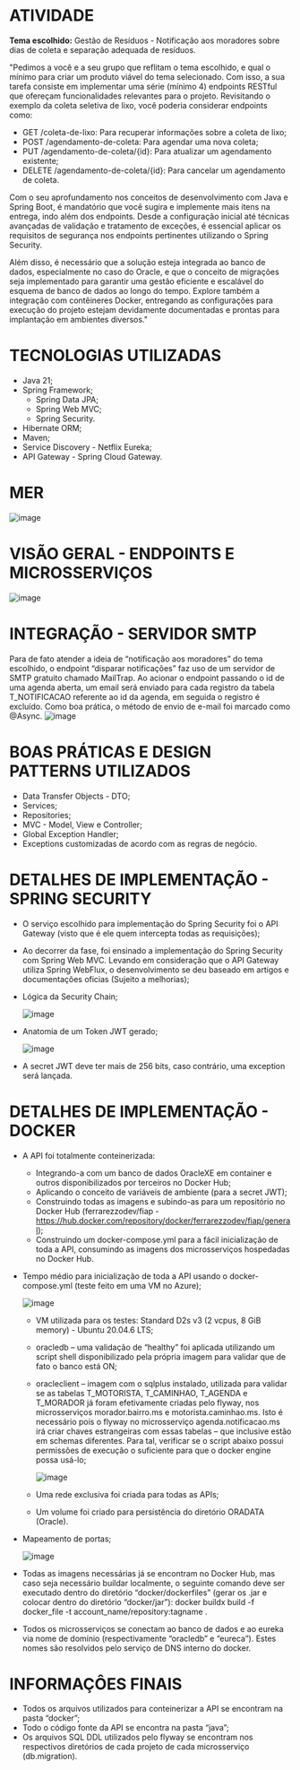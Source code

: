# ATIVIDADE
**Tema escolhido:** Gestão de Resíduos - Notificação aos moradores sobre dias de coleta e separação adequada de resíduos.

"Pedimos a você e a seu grupo que reflitam o tema escolhido, e qual o mínimo para criar um produto viável do tema selecionado. Com isso, a sua tarefa consiste em implementar uma série (mínimo 4) endpoints RESTful que ofereçam funcionalidades relevantes para o projeto. Revisitando o exemplo da coleta seletiva de lixo, você poderia considerar endpoints como:

- GET /coleta-de-lixo: Para recuperar informações sobre a coleta de lixo;
- POST /agendamento-de-coleta: Para agendar uma nova coleta;
- PUT /agendamento-de-coleta/{id}: Para atualizar um agendamento existente;
- DELETE /agendamento-de-coleta/{id}: Para cancelar um agendamento de coleta.

Com o seu aprofundamento nos conceitos de desenvolvimento com Java e Spring Boot, é mandatório que você sugira e implemente mais itens na entrega, indo além dos endpoints. Desde a configuração inicial até técnicas avançadas de validação e tratamento de exceções, é essencial aplicar os requisitos de segurança nos endpoints pertinentes utilizando o Spring Security.

Além disso, é necessário que a solução esteja integrada ao banco de dados, especialmente no caso do Oracle, e que o conceito de migrações seja implementado para garantir uma gestão eficiente e escalável do esquema de banco de dados ao longo do tempo. Explore também a integração com contêineres Docker, entregando as configurações para execução do projeto estejam devidamente documentadas e prontas para implantação em ambientes diversos."

# TECNOLOGIAS UTILIZADAS
- Java 21;
- Spring Framework;
  - Spring Data JPA;
  - Spring Web MVC;
  - Spring Security.
- Hibernate ORM;
- Maven;
- Service Discovery - Netflix Eureka;
- API Gateway - Spring Cloud Gateway.

# MER
![image](https://github.com/pedroferrarezzo/Gere-Residuo-Java-SpringBoot-Oracle-Atividade-Fiap/assets/124400471/5e487da1-c3e1-4c64-af08-ff58bb646ace)

# VISÃO GERAL - ENDPOINTS E MICROSSERVIÇOS
![image](https://github.com/pedroferrarezzo/Gere-Residuo-Java-SpringBoot-Oracle-Atividade-Fiap/assets/124400471/d32f2da3-99e9-4dbe-a69c-2656e048a2f5)

# INTEGRAÇÃO - SERVIDOR SMTP
Para de fato atender a ideia de “notificação aos moradores” do tema escolhido, o endpoint “disparar notificações” faz uso de um servidor de SMTP gratuito chamado MailTrap. Ao acionar o endpoint passando o id de uma agenda aberta, um email será enviado para cada registro da tabela T_NOTIFICACAO referente ao id da agenda, em seguida o registro é excluído. Como boa prática, o método de envio de e-mail foi marcado como @Async.
![image](https://github.com/pedroferrarezzo/Gere-Residuo-Java-SpringBoot-Oracle-Atividade-Fiap/assets/124400471/ed3191df-250e-4404-aa41-117dbef348ae)

# BOAS PRÁTICAS E DESIGN PATTERNS UTILIZADOS
- Data Transfer Objects - DTO;
- Services;
- Repositories;
- MVC - Model, View e Controller;
- Global Exception Handler;
- Exceptions customizadas de acordo com as regras de negócio.
  
# DETALHES DE IMPLEMENTAÇÃO - SPRING SECURITY
- O serviço escolhido para implementação do Spring Security foi o API Gateway (visto que é ele quem intercepta todas as requisições);
- Ao decorrer da fase, foi ensinado a implementação do Spring Security com Spring Web MVC. Levando em consideração que o API Gateway utiliza Spring WebFlux, o desenvolvimento se deu baseado em artigos e documentações oficias (Sujeito a melhorias);
- <p>Lógica da Security Chain;</p>

  ![image](https://github.com/pedroferrarezzo/Gere-Residuo-Java-SpringBoot-Oracle-Atividade-Fiap/assets/124400471/e2a83ab7-29e4-4bed-a184-b2ab5a269e6c)
  
- <p>Anatomia de um Token JWT gerado;</p>

  ![image](https://github.com/pedroferrarezzo/Gere-Residuo-Java-SpringBoot-Oracle-Atividade-Fiap/assets/124400471/4bb39987-ca60-4ad2-93d5-e8fec98d7db0)
  
- A secret JWT deve ter mais de 256 bits, caso contrário, uma exception será lançada.

# DETALHES DE IMPLEMENTAÇÃO - DOCKER
- A API foi totalmente conteinerizada:
  - Integrando-a com um banco de dados OracleXE em container e outros disponibilizados por terceiros no Docker Hub;
  - Aplicando o conceito de variáveis de ambiente (para a secret JWT);
  - Construindo todas as imagens e subindo-as para um repositório no Docker Hub (ferrarezzodev/fiap - https://hub.docker.com/repository/docker/ferrarezzodev/fiap/general);
  - Construindo um docker-compose.yml para a fácil inicialização de toda a API, consumindo as imagens dos microsserviços hospedadas no Docker Hub.
- <p>Tempo médio para inicialização de toda a API usando o docker-compose.yml (teste feito em uma VM no Azure);</p>

  ![image](https://github.com/pedroferrarezzo/Gere-Residuo-Java-SpringBoot-Oracle-Atividade-Fiap/assets/124400471/bd05c9da-6d94-4edd-bf3c-b553f153c4cf)

    - VM utilizada para os testes: Standard D2s v3 (2 vcpus, 8 GiB memory) - Ubuntu 20.04.6 LTS;
    - oracledb – uma validação de “healthy” foi aplicada utilizando um script shell disponibilizado pela própria imagem para validar que de fato o banco está ON;
    - <p>oracleclient – imagem com o sqlplus instalado, utilizada para validar se as tabelas T_MOTORISTA, T_CAMINHAO, T_AGENDA e T_MORADOR já foram efetivamente criadas pelo flyway, nos microsserviços morador.bairro.ms e motorista.caminhao.ms. Isto é necessário          pois o flyway no microsserviço agenda.notificacao.ms irá criar chaves estrangeiras com essas tabelas – que inclusive estão em schemas diferentes. Para tal, verificar se o script abaixo possui permissões de execução o suficiente para que o docker engine possa       usá-lo;</p>
    
      ![image](https://github.com/pedroferrarezzo/Gere-Residuo-Java-SpringBoot-Oracle-Atividade-Fiap/assets/124400471/934caa35-bafd-46ef-a5b8-090755a6dc8e)
      
    - Uma rede exclusiva foi criada para todas as APIs;
    - Um volume foi criado para persistência do diretório ORADATA (Oracle).
- <p>Mapeamento de portas;</p>

  ![image](https://github.com/pedroferrarezzo/Gere-Residuo-Java-SpringBoot-Oracle-Atividade-Fiap/assets/124400471/ec6182af-30f8-49e7-9fda-95e8f46293a6)

- Todas as imagens necessárias já se encontram no Docker Hub, mas caso seja necessário buildar localmente, o seguinte comando deve ser executado dentro do diretório “docker/dockerfiles” (gerar os .jar e colocar dentro do diretório “docker/jar”): docker buildx build -f docker_file -t account_name/repository:tagname .
- Todos os microsserviços se conectam ao banco de dados e ao eureka via nome de domínio (respectivamente “oracledb” e “eureca”). Estes nomes são resolvidos pelo serviço de DNS interno do docker.

# INFORMAÇÔES FINAIS
- Todos os arquivos utilizados para conteinerizar a API se encontram na pasta “docker”;
- Todo o código fonte da API se encontra na pasta “java”;
- Os arquivos SQL DDL utilizados pelo flyway se encontram nos respectivos diretórios de cada projeto de cada microsserviço (db.migration).

 


